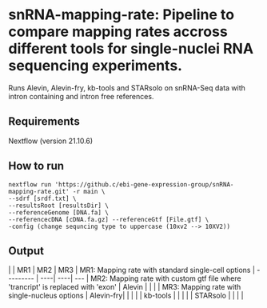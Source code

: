 
# snRNA-mapping-rate: Pipeline to compare mapping rates accross different tools for single-nuclei RNA sequencing experiments.
Runs Alevin, Alevin-fry, kb-tools and STARsolo on snRNA-Seq data with intron containing and intron free references.
## Requirements
Nextflow (version 21.10.6)

## How to run
```
nextflow run 'https://github.c/ebi-gene-expression-group/snRNA-mapping-rate.git' -r main \
--sdrf [srdf.txt] \
--resultsRoot [resultsDir] \
--referenceGenome [DNA.fa] \
--referencecDNA [cDNA.fa.gz] --referenceGtf [File.gtf] \
-config (change sequncing type to uppercase (10xv2 --> 10XV2))
```

## Output

|           | MR1 | MR2 | MR3 |       MR1: Mapping rate with standard single-cell options
| --------- | ----| ----| --- |       MR2: Mapping rate with custom gtf file where 'trancript' is replaced with 'exon'
| Alevin    |     |     |     |       MR3: Mapping rate with single-nucleus options 
| Alevin-fry|     |     |     |
| kb-tools  |     |     |     |
| STARsolo  |     |     |     |